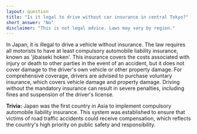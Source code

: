 ```yaml
---
layout: question
title: "Is it legal to drive without car insurance in central Tokyo?"
short_answer: "No"
disclaimer: "This is not legal advice. Laws may vary by region."
---
```


In Japan, it is illegal to drive a vehicle without insurance. The law requires all motorists to have at least compulsory automobile liability insurance, known as 'jibaiseki hoken'. This insurance covers the costs associated with injury or death to other parties in the event of an accident, but it does not cover damage to the driver's own vehicle or other property damage. For comprehensive coverage, drivers are advised to purchase voluntary insurance, which covers vehicle damage and property damage. Driving without the mandatory insurance can result in severe penalties, including fines and suspension of the driver's license.

**Trivia:** Japan was the first country in Asia to implement compulsory automobile liability insurance. This system was established to ensure that victims of road traffic accidents could receive compensation, which reflects the country's high priority on public safety and responsibility.

